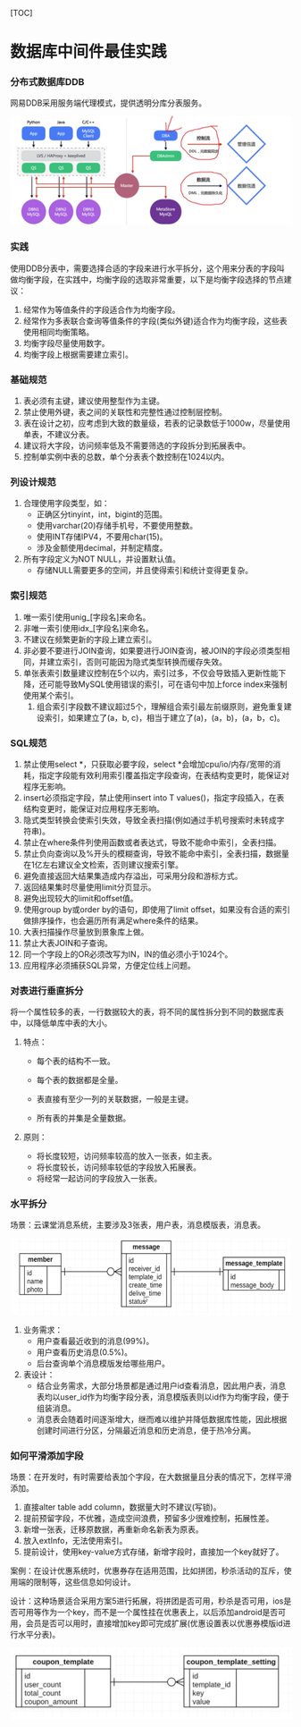 [TOC]

# 数据库中间件最佳实践

### 分布式数据库DDB

网易DDB采用服务端代理模式，提供透明分库分表服务。

![image-20190806080652910](assets/image-20190806080652910.png)

### 实践

使用DDB分表中，需要选择合适的字段来进行水平拆分，这个用来分表的字段叫做均衡字段，在实践中，均衡字段的选取非常重要，以下是均衡字段选择的节点建议：

1. 经常作为等值条件的字段适合作为均衡字段。
2. 经常作为多表联合查询等值条件的字段(类似外键)适合作为均衡字段，这些表使用相同均衡策略。
3. 均衡字段尽量使用数字。
4. 均衡字段上根据需要建立索引。

### 基础规范

1. 表必须有主键，建议使用整型作为主键。
2. 禁止使用外键，表之间的关联性和完整性通过控制层控制。
3. 表在设计之初，应考虑到大致的数量级，若表的记录数低于1000w，尽量使用单表，不建议分表。
4. 建议将大字段，访问频率低及不需要筛选的字段拆分到拓展表中。
5. 控制单实例中表的总数，单个分表表个数控制在1024以内。

### 列设计规范

1. 合理使用字段类型，如：
   * 正确区分tinyint，int，bigint的范围。
   * 使用varchar(20)存储手机号，不要使用整数。
   * 使用INT存储IPV4，不要用char(15)。
   * 涉及金额使用decimal，并制定精度。
2. 所有字段定义为NOT NULL，并设置默认值。
   * 存储NULL需要更多的空间，并且使得索引和统计变得更复杂。

### 索引规范

1. 唯一索引使用unig_[字段名]来命名。
2. 非唯一索引使用idx_[字段名]来命名。
3. 不建议在频繁更新的字段上建立索引。
4. 非必要不要进行JOIN查询，如果要进行JOIN查询，被JOIN的字段必须类型相同，并建立索引，否则可能因为隐式类型转换而缓存失效。
5. 单张表索引数量建议控制在5个以内，索引过多，不仅会导致插入更新性能下降，还可能导致MySQL使用错误的索引，可在语句中加上force index来强制使用某个索引。
   1. 组合索引字段数不建议超过5个，理解组合索引最左前缀原则，避免重复建设索引，如果建立了(a，b,	c)，相当于建立了(a)，(a，b)，(a，b，c)。

### SQL规范

1. 禁止使用select *，只获取必要字段，select *会增加cpu/io/内存/宽带的消耗，指定字段能有效利用索引覆盖指定字段查询，在表结构变更时，能保证对程序无影响。
2. insert必须指定字段，禁止使用insert into T values()，指定字段插入，在表结构变更时，能保证对应用程序无影响。
3. 隐式类型转换会使索引失效，导致全表扫描(例如通过手机号搜索时未转成字符串)。
4. 禁止在where条件列使用函数或者表达式，导致不能命中索引，全表扫描。
5. 禁止负向查询以及%开头的模糊查询，导致不能命中索引，全表扫描，数据量在1亿左右建议全文检索，否则建议搜索引擎。
6. 避免直接返回大结果集造成内存溢出，可采用分段和游标方式。
7. 返回结果集时尽量使用limit分页显示。
8. 避免出现较大的limit和offset值。
9. 使用group by或order by的语句，即使用了limit offset，如果没有合适的索引做排序操作，也会遍历所有满足where条件的结果。
10. 大表扫描操作尽量放到景象库上做。
11. 禁止大表JOIN和子查询。
12. 同一个字段上的OR必须改写为IN，IN的值必须小于1024个。
13. 应用程序必须捕获SQL异常，方便定位线上问题。

### 对表进行垂直拆分

将一个属性较多的表，一行数据较大的表，将不同的属性拆分到不同的数据库表中，以降低单库中表的大小。

1. 特点：

   * 每个表的结构不一致。

   * 每个表的数据都是全量。

   * 表直接有至少一列的关联数据，一般是主键。

   * 所有表的并集是全量数据。

2. 原则：

   * 将长度较短，访问频率较高的放入一张表，如主表。
   * 将长度较长，访问频率较低的字段放入拓展表。
   * 将经常一起访问的字段放入一张表。

### 水平拆分

场景：云课堂消息系统，主要涉及3张表，用户表，消息模版表，消息表。

![image-20190806083904967](assets/image-20190806083904967.png)

1. 业务需求：
   * 用户查看最近收到的消息(99%)。
   * 用户查看历史消息(0.5%)。
   * 后台查询单个消息模版发给哪些用户。
2. 表设计：
   * 结合业务需求，大部分场景都是通过用户id查看消息，因此用户表，消息表均以user_id作为均衡字段分表，消息模版表则以id作为均衡字段，便于组装消息。
   * 消息表会随着时间逐渐增大，继而难以维护并降低数据库性能，因此根据创建时间进行分区，分隔最近消息和历史消息，便于热冷分离。

### 如何平滑添加字段

场景：在开发时，有时需要给表加个字段，在大数据量且分表的情况下，怎样平滑添加。

1. 直接alter table add column，数据量大时不建议(写锁)。
2. 提前预留字段，不优雅，造成空间浪费，预留多少很难控制，拓展性差。
3. 新增一张表，迁移原数据，再重新命名新表为原表。
4. 放入extInfo，无法使用索引。
5. 提前设计，使用key-value方式存储，新增字段时，直接加一个key就好了。

案例：在设计优惠系统时，优惠券存在适用范围，比如拼团，秒杀活动的互斥，使用端的限制等，这些信息如何设计。

设计：这种场景适合采用方案5进行拓展，将拼团是否可用，秒杀是否可用，ios是否可用等作为一个key，而不是一个属性挂在优惠表上，以后添加android是否可用，会员是否可以用时，直接增加key即可完成扩展(优惠设置表以优惠券模版id进行水平分表)。

![image-20190806085150662](assets/image-20190806085150662.png)





